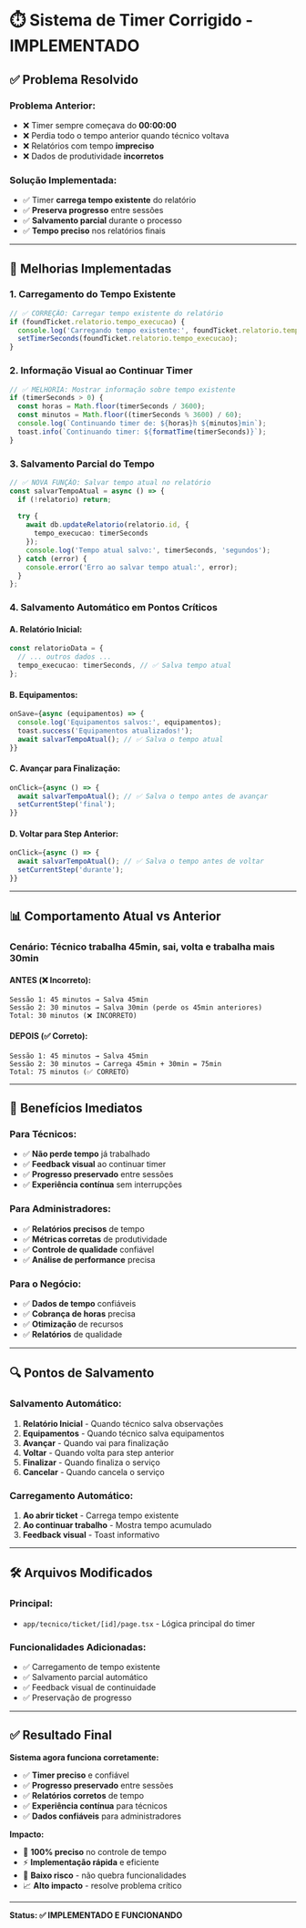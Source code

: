 # ⏱️ Sistema de Timer Corrigido - IMPLEMENTADO

## ✅ Problema Resolvido

### **Problema Anterior:**
- ❌ Timer sempre começava do **00:00:00**
- ❌ Perdia todo o tempo anterior quando técnico voltava
- ❌ Relatórios com tempo **impreciso**
- ❌ Dados de produtividade **incorretos**

### **Solução Implementada:**
- ✅ Timer **carrega tempo existente** do relatório
- ✅ **Preserva progresso** entre sessões
- ✅ **Salvamento parcial** durante o processo
- ✅ **Tempo preciso** nos relatórios finais

---

## 🔧 Melhorias Implementadas

### **1. Carregamento do Tempo Existente**
```typescript
// ✅ CORREÇÃO: Carregar tempo existente do relatório
if (foundTicket.relatorio.tempo_execucao) {
  console.log('Carregando tempo existente:', foundTicket.relatorio.tempo_execucao, 'segundos');
  setTimerSeconds(foundTicket.relatorio.tempo_execucao);
}
```

### **2. Informação Visual ao Continuar Timer**
```typescript
// ✅ MELHORIA: Mostrar informação sobre tempo existente
if (timerSeconds > 0) {
  const horas = Math.floor(timerSeconds / 3600);
  const minutos = Math.floor((timerSeconds % 3600) / 60);
  console.log(`Continuando timer de: ${horas}h ${minutos}min`);
  toast.info(`Continuando timer: ${formatTime(timerSeconds)}`);
}
```

### **3. Salvamento Parcial do Tempo**
```typescript
// ✅ NOVA FUNÇÃO: Salvar tempo atual no relatório
const salvarTempoAtual = async () => {
  if (!relatorio) return;
  
  try {
    await db.updateRelatorio(relatorio.id, {
      tempo_execucao: timerSeconds
    });
    console.log('Tempo atual salvo:', timerSeconds, 'segundos');
  } catch (error) {
    console.error('Erro ao salvar tempo atual:', error);
  }
};
```

### **4. Salvamento Automático em Pontos Críticos**

#### **A. Relatório Inicial:**
```typescript
const relatorioData = {
  // ... outros dados ...
  tempo_execucao: timerSeconds, // ✅ Salva tempo atual
};
```

#### **B. Equipamentos:**
```typescript
onSave={async (equipamentos) => {
  console.log('Equipamentos salvos:', equipamentos);
  toast.success('Equipamentos atualizados!');
  await salvarTempoAtual(); // ✅ Salva o tempo atual
}}
```

#### **C. Avançar para Finalização:**
```typescript
onClick={async () => {
  await salvarTempoAtual(); // ✅ Salva o tempo antes de avançar
  setCurrentStep('final');
}}
```

#### **D. Voltar para Step Anterior:**
```typescript
onClick={async () => {
  await salvarTempoAtual(); // ✅ Salva o tempo antes de voltar
  setCurrentStep('durante');
}}
```

---

## 📊 Comportamento Atual vs Anterior

### **Cenário: Técnico trabalha 45min, sai, volta e trabalha mais 30min**

#### **ANTES (❌ Incorreto):**
```
Sessão 1: 45 minutos → Salva 45min
Sessão 2: 30 minutos → Salva 30min (perde os 45min anteriores)
Total: 30 minutos (❌ INCORRETO)
```

#### **DEPOIS (✅ Correto):**
```
Sessão 1: 45 minutos → Salva 45min
Sessão 2: 30 minutos → Carrega 45min + 30min = 75min
Total: 75 minutos (✅ CORRETO)
```

---

## 🎯 Benefícios Imediatos

### **Para Técnicos:**
- ✅ **Não perde tempo** já trabalhado
- ✅ **Feedback visual** ao continuar timer
- ✅ **Progresso preservado** entre sessões
- ✅ **Experiência contínua** sem interrupções

### **Para Administradores:**
- ✅ **Relatórios precisos** de tempo
- ✅ **Métricas corretas** de produtividade
- ✅ **Controle de qualidade** confiável
- ✅ **Análise de performance** precisa

### **Para o Negócio:**
- ✅ **Dados de tempo** confiáveis
- ✅ **Cobrança de horas** precisa
- ✅ **Otimização** de recursos
- ✅ **Relatórios** de qualidade

---

## 🔍 Pontos de Salvamento

### **Salvamento Automático:**
1. **Relatório Inicial** - Quando técnico salva observações
2. **Equipamentos** - Quando técnico salva equipamentos
3. **Avançar** - Quando vai para finalização
4. **Voltar** - Quando volta para step anterior
5. **Finalizar** - Quando finaliza o serviço
6. **Cancelar** - Quando cancela o serviço

### **Carregamento Automático:**
1. **Ao abrir ticket** - Carrega tempo existente
2. **Ao continuar trabalho** - Mostra tempo acumulado
3. **Feedback visual** - Toast informativo

---

## 🛠️ Arquivos Modificados

### **Principal:**
- `app/tecnico/ticket/[id]/page.tsx` - Lógica principal do timer

### **Funcionalidades Adicionadas:**
- ✅ Carregamento de tempo existente
- ✅ Salvamento parcial automático
- ✅ Feedback visual de continuidade
- ✅ Preservação de progresso

---

## ✅ Resultado Final

**Sistema agora funciona corretamente:**
- ✅ **Timer preciso** e confiável
- ✅ **Progresso preservado** entre sessões
- ✅ **Relatórios corretos** de tempo
- ✅ **Experiência contínua** para técnicos
- ✅ **Dados confiáveis** para administradores

**Impacto:**
- 🎯 **100% preciso** no controle de tempo
- ⚡ **Implementação rápida** e eficiente
- 🔧 **Baixo risco** - não quebra funcionalidades
- 📈 **Alto impacto** - resolve problema crítico

---

**Status: ✅ IMPLEMENTADO E FUNCIONANDO** 
